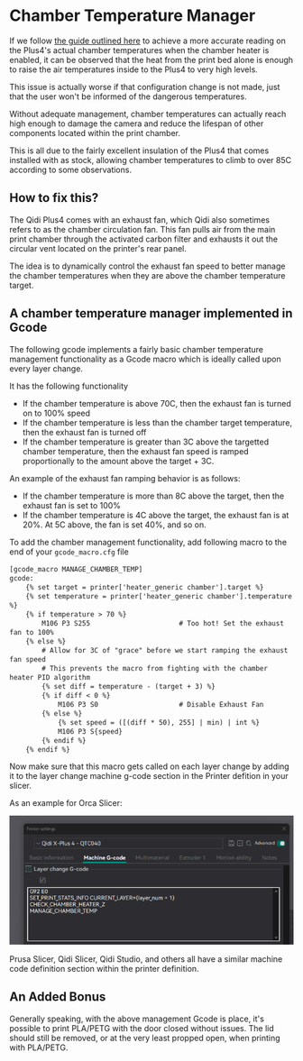 # Chamber Temperature Manager

If we follow [the guide outlined here](../chamber-heater-investigation#dont-bore-me-with-the-details-just-tell-me-what-to-do) to achieve
a more accurate reading on the Plus4's actual chamber temperatures when the chamber heater is enabled, it can be observed that the
heat from the print bed alone is enough to raise the air temperatures inside to the Plus4 to very high levels.

This issue is actually worse if that configuration change is not made, just that the user won't be informed of the dangerous temperatures.

Without adequate management, chamber temperatures can actually reach high enough to damage the camera and reduce the lifespan of other
components located within the print chamber.

This is all due to the fairly excellent insulation of the Plus4 that comes installed with as stock, allowing chamber temperatures to
climb to over 85C according to some observations.

##  How to fix this?

The Qidi Plus4 comes with an exhaust fan, which Qidi also sometimes refers to as the chamber circulation fan.
This fan pulls air from the main print chamber through the activated carbon filter and exhausts it out the circular vent located on the printer's rear panel.

The idea is to dynamically control the exhaust fan speed to better manage the chamber temperatures when they are above the chamber temperature target.

## A chamber temperature manager implemented in Gcode

The following gcode implements a fairly basic chamber temperature management functionality as a Gcode macro which is ideally called upon every layer change.

It has the following functionality
- If the chamber temperature is above 70C, then the exhaust fan is turned on to 100% speed
- If the chamber temperature is less than the chamber target temperature, then the exhaust fan is turned off
- If the chamber temperature is greater than 3C above the targetted chamber temperature, then the exhaust fan speed is ramped proportionally to the amount above the target + 3C.

An example of the exhaust fan ramping behavior is as follows:

- If the chamber temperature is more than 8C above the target, then the exhaust fan is set to 100%
- If the chamber temperature is 4C above the target, the exhaust fan is at 20%.  At 5C above, the fan is set 40%, and so on.


To add the chamber management functionality, add following macro to the end of your `gcode_macro.cfg` file

```
[gcode_macro MANAGE_CHAMBER_TEMP]
gcode:
    {% set target = printer['heater_generic chamber'].target %}
    {% set temperature = printer['heater_generic chamber'].temperature %}
    {% if temperature > 70 %}
        M106 P3 S255                      # Too hot! Set the exhaust fan to 100%
    {% else %}
        # Allow for 3C of "grace" before we start ramping the exhaust fan speed
        # This prevents the macro from fighting with the chamber heater PID algorithm
        {% set diff = temperature - (target + 3) %}
        {% if diff < 0 %}
            M106 P3 S0                    # Disable Exhaust Fan
        {% else %}
            {% set speed = ([(diff * 50), 255] | min) | int %}
            M106 P3 S{speed}
        {% endif %}
    {% endif %}
```

Now make sure that this macro gets called on each layer change by adding it to the layer change machine g-code section in the Printer defition in your slicer.

As an example for Orca Slicer:

![Layer Change Macro Addition](./image.png)

Prusa Slicer, Qidi Slicer, Qidi Studio, and others all have a similar machine code definition section within the printer definition.

## An Added Bonus

Generally speaking, with the above management Gcode is place, it's possible to print PLA/PETG with the door closed without issues.
The lid should still be removed, or at the very least propped open, when printing with PLA/PETG.

